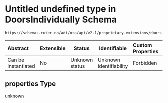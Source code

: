 # Untitled undefined type in DoorsIndividually Schema

```txt
https://schemas.ruter.no/adt/ota/api/v2.1/proprietary-extensions/doors-individually.json#/properties
```




| Abstract            | Extensible | Status         | Identifiable            | Custom Properties | Additional Properties | Access Restrictions | Defined In                                                                                                      |
| :------------------ | ---------- | -------------- | ----------------------- | :---------------- | --------------------- | ------------------- | --------------------------------------------------------------------------------------------------------------- |
| Can be instantiated | No         | Unknown status | Unknown identifiability | Forbidden         | Allowed               | none                | [doors-individually.json\*](../../schema/proprietary-extensions/doors-individually.json "open original schema") |

## properties Type

unknown
